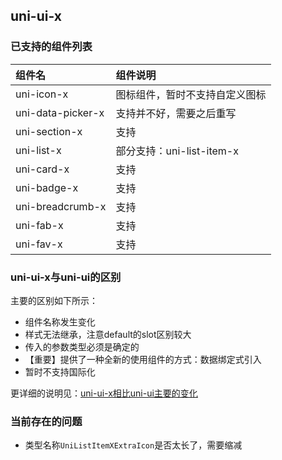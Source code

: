 ## uni-ui-x

### 已支持的组件列表

| 组件名| 组件说明	|
| :----------------| :-----------------------------	|
| uni-icon-x| 图标组件，暂时不支持自定义图标	|
| uni-data-picker-x| 支持并不好，需要之后重写	|
| uni-section-x| 支持	|
| uni-list-x| 部分支持：uni-list-item-x	|
| uni-card-x| 支持	|
| uni-badge-x| 支持	|
| uni-breadcrumb-x| 支持	|
| uni-fab-x| 支持	|
| uni-fav-x| 支持	|



### uni-ui-x与uni-ui的区别

主要的区别如下所示：
- 组件名称发生变化
- 样式无法继承，注意default的slot区别较大
- 传入的参数类型必须是确定的
- 【重要】提供了一种全新的使用组件的方式：数据绑定式引入
- 暂时不支持国际化

更详细的说明见：[uni-ui-x相比uni-ui主要的变化](./doc/DIFFERENCE.md)


### 当前存在的问题

- 类型名称`UniListItemXExtraIcon`是否太长了，需要缩减
